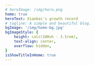 ```yaml
---
# heroImage: /img/hero.png
home: true
heroText: Xiaobai's growth record
# tagline: A simple and beautiful blog.
bgImage: '/img/home-bg.jpg'
bgImageStyle: {
	height: calc(100vh - 3.5rem),
	text-align: center,
	overflow: hidden,
}
isShowTitleInHome: true
---
```

<BgRandom />

